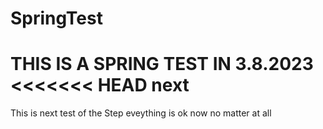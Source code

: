 # SpringTest
THIS IS A SPRING TEST IN 3.8.2023
<<<<<<< HEAD
next
=======
This is next test of the Step
eveything is ok now
no matter at all
